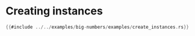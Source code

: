 # Creating instances

```rust
{{#include ../../examples/big-numbers/examples/create_instances.rs}}
```